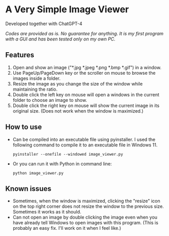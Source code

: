 # A Very Simple Image Viewer

Developed together with ChatGPT-4



*Codes are provided as is. No guarantee for anything. It is my first program with a GUI and has been tested only on my own PC.* 

## Features

1.  Open and show an image ("*.jpg *.jpeg *.png *.bmp *.gif") in a window. 
2. Use PageUp/PageDown key or the scroller on mouse to browse the images inside a folder. 
3. Resize the image as you change the size of the window while maintaining the ratio. 
4. Double click the left key on mouse will open a windows in the current folder to choose an image to show. 
5. Double click the right key on mouse will show the current image in its original size.  (Does not work when the window is maximized.)

## How to use

- Can be compiled into an executable file using pyinstaller. I used the following command to compile it to an executable file in Windows 11. 

  ```shell
  pyinstaller --onefile --windowed image_viewer.py
  ```

- Or you can run it with Python in command line:

  ```shell
  python image_viewer.py
  ```

## Known issues

- Sometimes, when the window is maximized, clicking the "resize" icon on the top right corner does not resize the window to the previous size. Sometimes it works as it should. 
- Can not open an image by double clicking the image even when you have already tell Windows to open images with this program. (This is probably an easy fix. I'll work on it when I feel like.)



